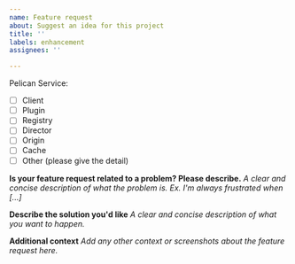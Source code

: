```yaml
---
name: Feature request
about: Suggest an idea for this project
title: ''
labels: enhancement
assignees: ''

---
```


Pelican Service: 
- [ ] Client
- [ ] Plugin
- [ ] Registry
- [ ] Director
- [ ] Origin
- [ ] Cache
- [ ] Other (please give the detail)

**Is your feature request related to a problem? Please describe.**
_A clear and concise description of what the problem is. Ex. I'm always frustrated when [...]_



**Describe the solution you'd like**
_A clear and concise description of what you want to happen._



**Additional context**
_Add any other context or screenshots about the feature request here._
